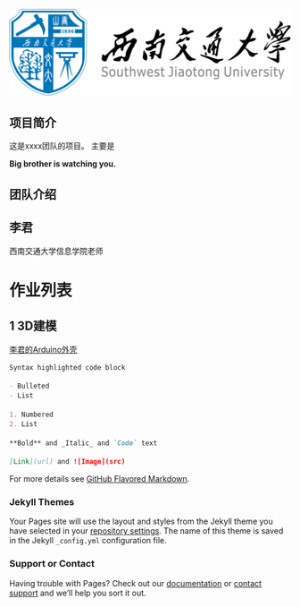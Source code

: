![swjtu logo](./images/logo-swjtu-simple.png) 
## 项目简介
这是xxxx团队的项目。
主要是


**Big brother is watching you.**



## 团队介绍

## 李君
西南交通大学信息学院老师


# 作业列表
## 1 3D建模 
[李君的Arduino外壳](assment/1/20190000.stl)



```markdown
Syntax highlighted code block

- Bulleted
- List

1. Numbered
2. List

**Bold** and _Italic_ and `Code` text

[Link](url) and ![Image](src)
```

For more details see [GitHub Flavored Markdown](https://guides.github.com/features/mastering-markdown/).

### Jekyll Themes

Your Pages site will use the layout and styles from the Jekyll theme you have selected in your [repository settings](https://github.com/bloomlj/test2020-2/settings). The name of this theme is saved in the Jekyll `_config.yml` configuration file.

### Support or Contact

Having trouble with Pages? Check out our [documentation](https://help.github.com/categories/github-pages-basics/) or [contact support](https://github.com/contact) and we’ll help you sort it out.
